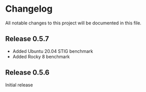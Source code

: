# Changelog

All notable changes to this project will be documented in this file.

## Release 0.5.7

* Added Ubuntu 20.04 STIG benchmark
* Added Rocky 8 benchmark

## Release 0.5.6

Initial release

